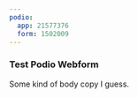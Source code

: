 ```yaml
---
podio:
  app: 21577376
  form: 1502009
---
```


### Test Podio Webform

Some kind of body copy I guess.
